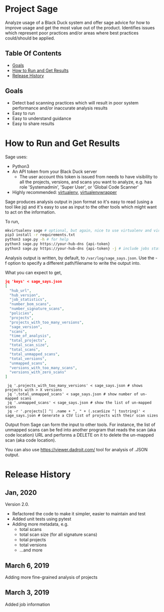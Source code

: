 # Project Sage

Analyze usage of a Black Duck system and offer sage advice for how to improve usage and get the most value out of the product. Identifies issues which represent poor practices and/or areas where best practices could/should be applied.

## Table Of Contents

- [Goals](#goals)
- [How to Run and Get Results](#run)
- [Release History](#release-history)

## Goals <a name="goals"/>

* Detect bad scanning practices which will result in poor system performance and/or inaccurate analysis results
* Easy to run
* Easy to understand guidance
* Easy to share results

# How to Run and Get Results <a name="run" />

Sage uses:

- Python3
- An API token from your Black Duck server
  - The user account this token is issued from needs to have visibility to all the projects, versions, and scans you want to analyze, e.g. has role 'Systemadmin', 'Super User', or 'Global Code Scanner'
- Highly recommended: [virtualenv](https://virtualenv.pypa.io/en/latest/), [virtualenvwrapper](https://virtualenvwrapper.readthedocs.io/en/latest/)

Sage produces analysis output in json format so it's easy to read (using a tool like jq) and it's easy to use as input to the other tools which might want to act on the information.

To run,

```bash
mkvirtualenv sage # optional, but again, nice to use virtualenv and virtualenvwrapper
pip3 install -r requirements.txt
python3 sage.py -h # for help
python3 sage.py https://your-hub-dns {api-token}
python3 sage.py https://your-hub-dns {api-token} -j # include jobs statistics
```

Analysis output is written, by default, to `/var/log/sage_says.json`. Use the -f option to specify a different path/filename to write the output into.

What you can expect to get,

```json
jq 'keys' < sage_says.json 
[
  "hub_url",
  "hub_version",
  "job_statistics",
  "number_bom_scans",
  "number_signature_scans",
  "policies",
  "projects",
  "projects_with_too_many_versions",
  "sage_version",
  "scans",
  "time_of_analysis",
  "total_projects",
  "total_scan_size",
  "total_scans",
  "total_unmapped_scans",
  "total_versions",
  "unmapped_scans",
  "versions_with_too_many_scans",
  "versions_with_zero_scans"
]
```

```
 jq '.projects_with_too_many_versions' < sage_says.json # shows projects with > X versions
 jq '.total_unmapped_scans' < sage_says.json # show number of un-mapped scans
 jq '.unmapped_scans' < sage_says.json # show the list of un-mapped scans
 jq -r '.projects[] ^| .name + ", " + (.scanSize ^| tostring)' < sage_says.json # Generate a CSV list of projects with their scan sizes
```

Output from Sage can form the input to other tools. For instance, the list of unmapped scans can be fed into another program that reads the scan (aka code location) URL and performs a DELETE on it to delete the un-mapped scan (aka code location).

You can also use https://viewer.dadroit.com/ tool for analysis of .JSON output.

# Release History <a name=release-history />

## Jan, 2020

Version 2.0. 

- Refactored the code to make it simpler, easier to maintain and test
- Added unit tests using pytest
- Adding more metadata, e.g. 
  - total scans 
  - total scan size (for all signature scans)
  - total projects
  - total versions
  - ...and more

## March 6, 2019

Adding more fine-grained analysis of projects

## March 3, 2019

Added job information





